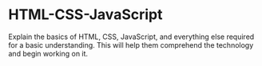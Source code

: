 # HTML-CSS-JavaScript
Explain the basics of HTML, CSS, JavaScript, and everything else required for a basic understanding. This will help them comprehend the technology and begin working on it.
